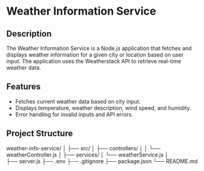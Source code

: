 # Weather Information Service

## Description

The Weather Information Service is a Node.js application that fetches and displays weather information for a given city or location based on user input. The application uses the Weatherstack API to retrieve real-time weather data.

## Features

- Fetches current weather data based on city input.
- Displays temperature, weather description, wind speed, and humidity.
- Error handling for invalid inputs and API errors.

## Project Structure

weather-info-service/
│
├── src/
│   ├── controllers/
│   │   └── weatherController.js
│   ├── services/
│       └── weatherService.js
│   
├── server.js
├── .env
├── .gitignore
├── package.json
└── README.md
